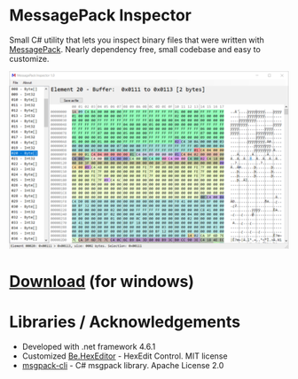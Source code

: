# MessagePack Inspector

Small C# utility that lets you inspect binary files that were written with [MessagePack](https://msgpack.org). Nearly dependency free, small codebase and easy to customize.

![Preview1](./preview.png)

# [Download](https://github.com/BeamNG/msgpackInspector/releases/download/1.1/MsgPackInspector-1.1.zip) (for windows)

# Libraries / Acknowledgements
 * Developed with .net framework 4.6.1
 * Customized [Be.HexEditor](https://sourceforge.net/projects/hexbox/) - HexEdit Control. MIT license
 * [msgpack-cli](https://github.com/msgpack/msgpack-cli) - C# msgpack library. Apache License 2.0
